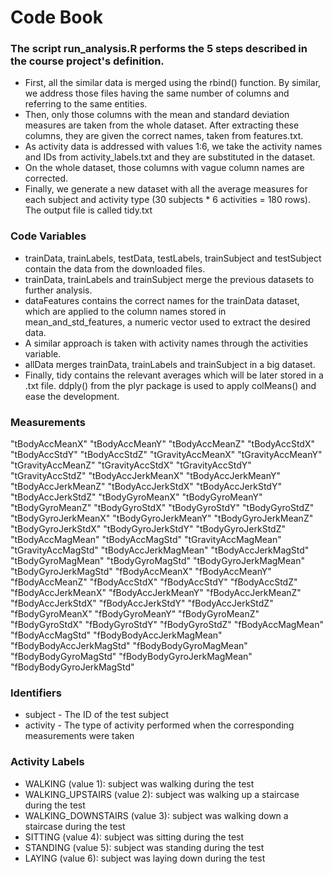 # Code Book

### The script run_analysis.R performs the 5 steps described in the course project's definition.

   * First, all the similar data is merged using the rbind() function. By similar, we address those files having the same number of columns and referring to the same entities.
   * Then, only those columns with the mean and standard deviation measures are taken from the whole dataset. After extracting these columns, they are given the correct names, taken from features.txt.
   * As activity data is addressed with values 1:6, we take the activity names and IDs from activity_labels.txt and they are substituted in the dataset.
   * On the whole dataset, those columns with vague column names are corrected.
   * Finally, we generate a new dataset with all the average measures for each subject and activity type (30 subjects * 6 activities = 180 rows). The output file is called tidy.txt

### Code Variables

   * trainData, trainLabels, testData, testLabels, trainSubject and testSubject contain the data from the downloaded files.
   * trainData, trainLabels and trainSubject merge the previous datasets to further analysis.
   * dataFeatures contains the correct names for the trainData dataset, which are applied to the column names stored in mean_and_std_features, a numeric vector used to extract the desired data.
   * A similar approach is taken with activity names through the activities variable.
   * allData merges trainData, trainLabels and trainSubject in a big dataset.
   * Finally, tidy contains the relevant averages which will be later stored in a .txt file. ddply() from the plyr package is used to apply colMeans() and ease the development.

### Measurements

"tBodyAccMeanX" "tBodyAccMeanY" "tBodyAccMeanZ" "tBodyAccStdX" "tBodyAccStdY" "tBodyAccStdZ" "tGravityAccMeanX" "tGravityAccMeanY" "tGravityAccMeanZ" "tGravityAccStdX" 
"tGravityAccStdY" "tGravityAccStdZ" "tBodyAccJerkMeanX" "tBodyAccJerkMeanY" "tBodyAccJerkMeanZ" "tBodyAccJerkStdX" "tBodyAccJerkStdY" "tBodyAccJerkStdZ" "tBodyGyroMeanX" 
"tBodyGyroMeanY" "tBodyGyroMeanZ" "tBodyGyroStdX" "tBodyGyroStdY" "tBodyGyroStdZ" "tBodyGyroJerkMeanX" "tBodyGyroJerkMeanY" "tBodyGyroJerkMeanZ" "tBodyGyroJerkStdX" 
"tBodyGyroJerkStdY" "tBodyGyroJerkStdZ" "tBodyAccMagMean" "tBodyAccMagStd" "tGravityAccMagMean" "tGravityAccMagStd" "tBodyAccJerkMagMean" "tBodyAccJerkMagStd" 
"tBodyGyroMagMean" "tBodyGyroMagStd" "tBodyGyroJerkMagMean" "tBodyGyroJerkMagStd" "fBodyAccMeanX" "fBodyAccMeanY" "fBodyAccMeanZ" "fBodyAccStdX" "fBodyAccStdY" 
"fBodyAccStdZ" "fBodyAccJerkMeanX" "fBodyAccJerkMeanY" "fBodyAccJerkMeanZ" "fBodyAccJerkStdX" "fBodyAccJerkStdY" "fBodyAccJerkStdZ" "fBodyGyroMeanX" "fBodyGyroMeanY" 
"fBodyGyroMeanZ" "fBodyGyroStdX" "fBodyGyroStdY" "fBodyGyroStdZ" "fBodyAccMagMean" "fBodyAccMagStd" "fBodyBodyAccJerkMagMean" "fBodyBodyAccJerkMagStd" "fBodyBodyGyroMagMean" 
"fBodyBodyGyroMagStd" "fBodyBodyGyroJerkMagMean" "fBodyBodyGyroJerkMagStd"

### Identifiers

   * subject - The ID of the test subject
   * activity - The type of activity performed when the corresponding measurements were taken

### Activity Labels

   * WALKING (value 1): subject was walking during the test
   * WALKING_UPSTAIRS (value 2): subject was walking up a staircase during the test
   * WALKING_DOWNSTAIRS (value 3): subject was walking down a staircase during the test
   * SITTING (value 4): subject was sitting during the test
   * STANDING (value 5): subject was standing during the test
   * LAYING (value 6): subject was laying down during the test

